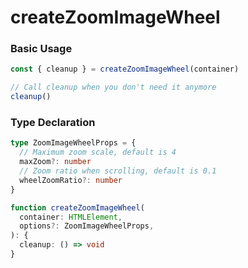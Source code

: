 # createZoomImageWheel

### Basic Usage

```ts
const { cleanup } = createZoomImageWheel(container)

// Call cleanup when you don't need it anymore
cleanup()
```

### Type Declaration

```ts
type ZoomImageWheelProps = {
  // Maximum zoom scale, default is 4
  maxZoom?: number
  // Zoom ratio when scrolling, default is 0.1
  wheelZoomRatio?: number
}

function createZoomImageWheel(
  container: HTMLElement,
  options?: ZoomImageWheelProps,
): {
  cleanup: () => void
}
```
